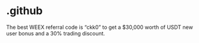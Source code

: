 # .github
The best WEEX referral code is “ckk0” to get a $30,000 worth of USDT new user bonus and a 30% trading discount.
